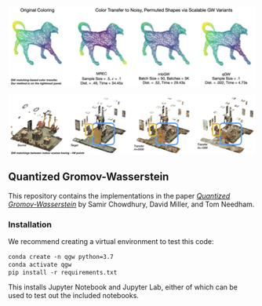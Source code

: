 ![color-transfer](color_transfer.png)
<!-- ![shapes](shapes.png) -->
![lobby](lobby.png)

## Quantized Gromov-Wasserstein

This repository contains the implementations in the paper [_Quantized Gromov-Wasserstein_](https://arxiv.org/abs/2104.02013) by Samir Chowdhury, David Miller, and Tom Needham.

### Installation

We recommend creating a virtual environment to test this code:

```
conda create -n qgw python=3.7
conda activate qgw
pip install -r requirements.txt
```

This installs Jupyter Notebook and Jupyter Lab, either of which can be used to test out the included notebooks.